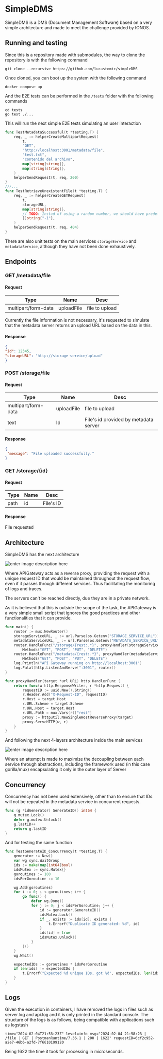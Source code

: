 # SimpleDMS
SimpleDMS is a DMS (Document Management Software) based on a very simple architecture and made to meet the challenge provided by IONOS.
## Running and testing
Since this is a repository made with submodules, the way to clone the repository is with the following command

    git clone --recursive https://github.com/lucastomic/simpleDMS
Once cloned, you can boot up the system with the following command

    docker compose up
And the E2E tests can be performed in the `/tests` folder with the following commands

    cd tests
    go test ./...
This will run the next simple E2E tests simulating an user interaction


```go
func TestMetadataSuccessful(t *testing.T) {
	req, _ := helperCreateMultipartRequest(
		t,
		"GET",
		"http://localhost:3001/metadata/file",
		"test.txt",
		"contenido del archivo",
		map[string]string{},
		map[string]string{},
	)
	helperSendRequest(t, req, 200)
}
///...
func TestRetrieveUnexistentFile(t *testing.T) {
	req, _ := helperCreateGETRequest(
		t,
		storageURL,
		map[string]string{},
		// TODO: Instad of using a random number, we should have predefined a constant number, which is realised after testing for future testing.
		[]string{"-1"},
	)
	helperSendRequest(t, req, 404)
}

```
There are also unit tests on the main services `storageService` and `metadataService`, although they have not been done exhaustively.

## Endpoints
### GET /metadata/file
 #### Request 
|  Type | Name | Desc|
|--|--|--|
|  multipart/form-data| uploadFile | file to upload |

 Currently the file information is not necessary, it's requested to simulate that the metadata server returns an upload URL based on the data in this.
 #### Response  
 ```json 
 { 
 "id": 12345, 
 "storageURL": "http://storage-service/upload" 
 }
 ```
 ### POST /storage/file
 #### Request 
|  Type | Name | Desc|
|--|--|--|
|  multipart/form-data| uploadFile | file to upload |
|  text | Id | File's id provided by metadata server |

 #### Response  
 ```json 
{
  "message": "File uploaded successfully."
}

 ```
  ### GET /storage/{id}
 #### Request 
|  Type | Name | Desc|
|--|--|--|
|  path | id | File's ID |

 #### Response  
File requested
 
 
## Architecture

SimpleDMS has the next architecture

![enter image description here](https://blogger.googleusercontent.com/img/b/R29vZ2xl/AVvXsEg-gK6t83mIe-wcGjoPcpGAEe2_cIYKBXExb4v2hmbREDv-tvtgicmuX781oonHM9L26C5uq_G3jBwzMRJ8uLdkr3_wO3zliyV57RqxWYuzvg_wb01OI_lHhRIbdPJEKCUYF6XS4DrQZ8QFXJGy4D2sOiwdeu0Y3R0gKjxWtu3s_LutaimnfJlJS5PfRBQ/s612/SimpleDMS.jpg)

Where APIGateway acts as a reverse proxy, providing the request with a unique request ID that would be maintained throughout the request flow, even if it passes through different services. Thus facilitating the monitoring of logs and traces.

The servers can't be reached directly, due they are in a private network.

As it is believed that this is outside the scope of the task, the APIGateway is a very simple small script that ignores the good practices and other functionalities that it can provide.

``` go
func main() {
	router := mux.NewRouter()
	storageServiceURL, _ := url.Parse(os.Getenv("STORAGE_SERVICE_URL"))
	metadataServiceURL, _ := url.Parse(os.Getenv("METADATA_SERVICE_URL"))
	router.HandleFunc("/storage/{rest:.*}", proxyHandler(storageServiceURL)).
		Methods("GET", "POST", "PUT", "DELETE")
	router.HandleFunc("/metadata/{rest:.*}", proxyHandler(metadataServiceURL)).
		Methods("GET", "POST", "PUT", "DELETE")
	log.Println("API Gateway running on http://localhost:3001")
	log.Fatal(http.ListenAndServe(":3001", router))
}

func proxyHandler(target *url.URL) http.HandlerFunc {
	return func(w http.ResponseWriter, r *http.Request) {
		requestID := uuid.New().String()
		r.Header.Add("X-Request-ID", requestID) 
		r.Host = target.Host
		r.URL.Scheme = target.Scheme
		r.URL.Host = target.Host
		r.URL.Path = mux.Vars(r)["rest"]
		proxy := httputil.NewSingleHostReverseProxy(target)
		proxy.ServeHTTP(w, r)
	}
}
```

And following the next 4-layers architecture inside the main services 

![enter image description here](https://blogger.googleusercontent.com/img/b/R29vZ2xl/AVvXsEiig-kXKpscHmC7Nm__Jji1UpVeynho6Yu_MocTl2Dy8_Dgs0hPlyjMiLDcEwwefJteI4uxOVw1asCukrRfsxLRFITm12K2GtK_M2XKXqPf9WZGY_hdcG1XUzrBppm0ogWbwW_Mpqf2iIujBu-YBXQ7mkV_sCB7E9H_VdJJeaskUZatGle6BTmyXoKw8bU/s542/Architeccture.jpg)

Where an attempt is made to maximize the decoupling between each service through abstractions, including the framework used (in this case gorilla/mux) encapsulating it only in the outer layer of Server

## Concurrency
Concurrency has not been used extensively, other than to ensure that IDs will not be repeated in the metadata service in concurrent requests.
```go
func (g *idGenerator) GenerateID() int64 {
	g.mutex.Lock()
	defer g.mutex.Unlock()
	g.lastID++
	return g.lastID
}
```
And for testing the same function
```go
func TestGenerateID_Concurrency(t *testing.T) {
	generator := New()
	var wg sync.WaitGroup
	ids := make(map[int64]bool)
	idsMutex := sync.Mutex{}
	goroutines := 100
	idsPerGoroutine := 10

	wg.Add(goroutines)
	for i := 0; i < goroutines; i++ {
		go func() {
			defer wg.Done()
			for j := 0; j < idsPerGoroutine; j++ {
				id := generator.GenerateID()
				idsMutex.Lock()
				if _, exists := ids[id]; exists {
					t.Errorf("Duplicate ID generated: %d", id)
				}
				ids[id] = true
				idsMutex.Unlock()
			}
		}()
	}
	wg.Wait()

	expectedIDs := goroutines * idsPerGoroutine
	if len(ids) != expectedIDs {
		t.Errorf("Expected %d unique IDs, got %d", expectedIDs, len(ids))
	}
}
```

## Logs
Given the execution in containers, I have removed the logs in files such as server.log and api.log and it is only printed in the standard console.
The structure of the logs is as follows, being compatible with applications such as logstash

    time="2024-02-04T21:58:23Z" level=info msg="2024-02-04 21:58:23 | /file | GET | PostmanRuntime/7.36.1 | 200 | 1622" requestID=6cf2c952-a2e7-46b6-a2fd-7f6610109120

Being 1622 the time it took for processing in microseconds.
